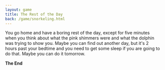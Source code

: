 ```yaml
---
layout: game
title: The Rest of the Day
back: /game/snorkeling.html
---
```


You go home and have a boring rest of the day, except for five minutes when you think about what the pink shimmers were and what the dolphin was trying to show you. Maybe you can find out another day, but it's 2 hours past your bedtime and you need to get some sleep if you are going to do that. Maybe you can do it tomorrow.

**The End**
